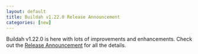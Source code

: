 ```yaml
---
layout: default
title: Buildah v1.22.0 Release Announcement
categories: [new]
---
```

Buildah v1.22.0 is here with lots of improvements and enhancements.  Check out the [Release Announcement](https://buildah.io/releases/2021/08/10/Buildah-version-v1.22.0.html) for all the details.
